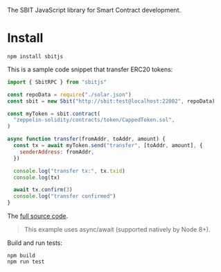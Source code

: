 The SBIT JavaScript library for Smart Contract development.

# Install

```
npm install sbitjs
```

This is a sample code snippet that transfer ERC20 tokens:

```js
import { SbitRPC } from "sbitjs"

const repoData = require("./solar.json")
const sbit = new Sbit("http://sbit:test@localhost:22002", repoData)

const myToken = sbit.contract(
  "zeppelin-solidity/contracts/token/CappedToken.sol",
)

async function transfer(fromAddr, toAddr, amount) {
  const tx = await myToken.send("transfer", [toAddr, amount], {
    senderAddress: fromAddr,
  })

  console.log("transfer tx:", tx.txid)
  console.log(tx)

  await tx.confirm(3)
  console.log("transfer confirmed")
}
```

The [full source code](https://github.com/SBit-Project/sbitbook-mytoken-sbitjs-cli).

> This example uses async/await (supported natively by Node 8+).


Build and run tests:

```
npm build
npm run test
```
